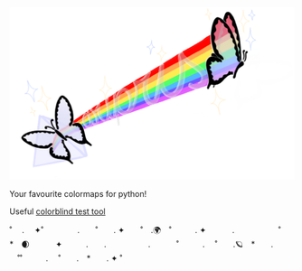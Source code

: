 ![luan](https://github.com/Astro-Sisters/mariprism/blob/main/logo_mariprism.png)


Your favourite colormaps for python!

Useful [colorblind test tool](https://colororacle.org)



˚ 　.　 ✦˚　　 　　.　　˚　　. ✦　　˚　.🌍　˚　　　. ✦ 　　　.   　 　　　˚　　　　　*　🌒　 　　✦　　　.　　.　　　 　　. 　　　˚　　　. 　˚　　.🪐　*　　. 　˚˚　　　. 　˚　　.　*　　. ✦ ˚


